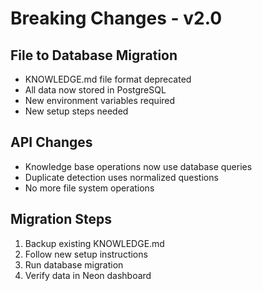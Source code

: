 # Breaking Changes - v2.0

## File to Database Migration

- KNOWLEDGE.md file format deprecated
- All data now stored in PostgreSQL
- New environment variables required
- New setup steps needed

## API Changes

- Knowledge base operations now use database queries
- Duplicate detection uses normalized questions
- No more file system operations

## Migration Steps

1. Backup existing KNOWLEDGE.md
2. Follow new setup instructions
3. Run database migration
4. Verify data in Neon dashboard
